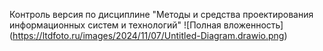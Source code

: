 Контроль версия по дисциплине "Методы и средства проектирования информационных систем и технологий"
![Полная вложенность]​(https://ltdfoto.ru/images/2024/11/07/Untitled-Diagram.drawio.png)
